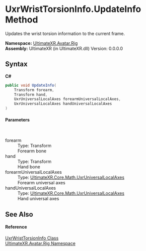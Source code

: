 # UxrWristTorsionInfo.UpdateInfo Method 
 

Updates the wrist torsion information to the current frame.

**Namespace:**&nbsp;<a href="N_UltimateXR_Avatar_Rig">UltimateXR.Avatar.Rig</a><br />**Assembly:**&nbsp;UltimateXR (in UltimateXR.dll) Version: 0.0.0.0

## Syntax

**C#**<br />
``` C#
public void UpdateInfo(
	Transform forearm,
	Transform hand,
	UxrUniversalLocalAxes forearmUniversalLocalAxes,
	UxrUniversalLocalAxes handUniversalLocalAxes
)
```


#### Parameters
&nbsp;<dl><dt>forearm</dt><dd>Type: Transform<br />Forearm bone</dd><dt>hand</dt><dd>Type: Transform<br />Hand bone</dd><dt>forearmUniversalLocalAxes</dt><dd>Type: <a href="T_UltimateXR_Core_Math_UxrUniversalLocalAxes">UltimateXR.Core.Math.UxrUniversalLocalAxes</a><br />Forearm universal axes</dd><dt>handUniversalLocalAxes</dt><dd>Type: <a href="T_UltimateXR_Core_Math_UxrUniversalLocalAxes">UltimateXR.Core.Math.UxrUniversalLocalAxes</a><br />Hand universal axes</dd></dl>

## See Also


#### Reference
<a href="T_UltimateXR_Avatar_Rig_UxrWristTorsionInfo">UxrWristTorsionInfo Class</a><br /><a href="N_UltimateXR_Avatar_Rig">UltimateXR.Avatar.Rig Namespace</a><br />